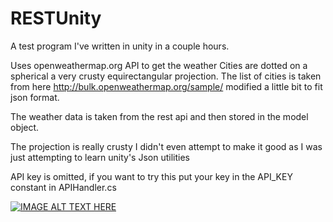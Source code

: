 # RESTUnity
A test program I've written in unity in a couple hours.

Uses openweathermap.org API to get the weather 
Cities are dotted on a spherical a very crusty equirectangular projection.
The list of cities is taken from here http://bulk.openweathermap.org/sample/ modified a little bit to fit json format.

The weather data is taken from the rest api and then stored in the model object.

The projection is really crusty I didn't even attempt to make it good as I was just attempting to learn unity's Json utilities


API key is omitted, if you want to try this put your key in the API_KEY constant in APIHandler.cs


[![IMAGE ALT TEXT HERE](https://i.imgur.com/N9s3R6M.gif)](https://i.imgur.com/N9s3R6M.gif)
